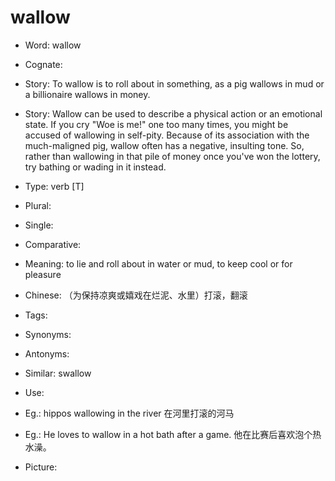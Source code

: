 # wallow

- Word: wallow
- Cognate: 
- Story: To wallow is to roll about in something, as a pig wallows in mud or a billionaire wallows in money.
- Story: Wallow can be used to describe a physical action or an emotional state. If you cry "Woe is me!" one too many times, you might be accused of wallowing in self-pity. Because of its association with the much-maligned pig, wallow often has a negative, insulting tone. So, rather than wallowing in that pile of money once you've won the lottery, try bathing or wading in it instead.

- Type: verb [T]
- Plural: 
- Single: 
- Comparative: 
- Meaning: to lie and roll about in water or mud, to keep cool or for pleasure
- Chinese: （为保持凉爽或嬉戏在烂泥、水里）打滚，翻滚
- Tags: 
- Synonyms: 
- Antonyms: 
- Similar: swallow
- Use: 
- Eg.: hippos wallowing in the river 在河里打滚的河马
- Eg.: He loves to wallow in a hot bath after a game. 他在比赛后喜欢泡个热水澡。
- Picture: 

